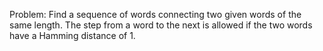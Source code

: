 Problem: Find a sequence of words connecting two given words of the same
length. The step from a word to the next is allowed if the two words have a
Hamming distance of 1.
